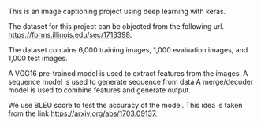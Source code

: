 This is an image captioning project using deep learning with keras.

The dataset for this project can be objected from the following url.
https://forms.illinois.edu/sec/1713398.

The dataset contains 6,000 training images, 1,000 evaluation images, and 1,000 test images.

A VGG16 pre-trained model is used to extract features from the images.
A sequence model is used to generate sequence from data
A merge/decoder model is used to combine features and generate output.

We use BLEU score to test the accuracy of the model.
This idea is taken from the link https://arxiv.org/abs/1703.09137.



	



